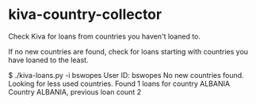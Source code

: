 kiva-country-collector
=======================

Check Kiva for loans from countries you haven't loaned to.

If no new countries are found, check for loans starting with countries you have loaned to the least.


$ ./kiva-loans.py -i bswopes
User ID: bswopes
No new countries found. Looking for less used countries.
Found 1 loans for country ALBANIA
Country ALBANIA, previous loan count 2
